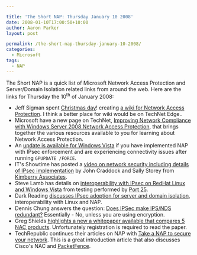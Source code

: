 ```yaml
---

title: 'The Short NAP: Thursday January 10 2008'
date: 2008-01-10T17:00:50+10:00
author: Aaron Parker
layout: post

permalink: /the-short-nap-thursday-january-10-2008/
categories:
  - Microsoft
tags:
  - NAP
---
```

The Short NAP is a quick list of Microsoft Network Access Protection and Server/Domain Isolation related links from around the web. Here are the links for Thursday the 10<sup>th</sup> of January 2008:

  * Jeff Sigman spent [Christmas day](http://www.wikia.com/wiki/Network_Access_Protection_Wiki)! creating [a wiki for Network Access Protection](http://networkap.wikia.com/). I think a better place for wiki would be on TechNet Edge..
  * Microsoft have a new page on TechNet, [Improving Network Compliance with Windows Server 2008 Network Access Protection](http://www.microsoft.com/technet/security/learning/networkcompliance.mspx), that brings together the various resources available to you for learning about Network Access Protection.
  * An [update is available for Windows Vista](http://support.microsoft.com/KB/943129) if you have implemented NAP with IPsec enforcement and are experiencing connectivity issues after running `GPUPDATE /FORCE`.
  * IT's Showtime has posted a [video on network security including details of IPsec implementation](http://www.microsoft.com/uk/technet/itsshowtime/sessionh.aspx?videoid=473) by John Craddock and Sally Storey from [Kimberry Associates](http://www.kimberry.co.uk).
  * Steve Lamb has details on [interoperability with IPsec on RedHat Linux and Windows Vista](http://blogs.technet.com/steve_lamb/archive/2007/12/28/how-to-implement-ipsec-between-linux-and-windows-vista-why-use-ipsec-network-security.aspx) from testing performed by [Port 25](http://port25.technet.com).
  * Dark Reading [discusses IPsec adoption for server and domain isolation](http://www.darkreading.com/document.asp?doc_id=141929), interoperability with Linux and NAP.
  * Dennis Chung answers the question: [Does IPSec make IPS/NDS redundant?](http://windowsmvp.spaces.live.com/Blog/cns!80195647FE07388F!547.entry) Essentially - No, unless you are using encryption.
  * Greg Shields [highlights a new a whitepaper available that compares 5 NAC products](http://www.realtime-windowsserver.com/market_news_trends/2007/12/what_other_options_to_microsof.htm). Unfortunately registration is required to read the paper.
  * TechRepublic continues their articles on NAP with [Take a NAP to secure your network](http://articles.techrepublic.com.com/2415-1035_11-179190.html). This is a great introduction article that also discusses Cisco's NAC and [PacketFence](http://www.packetfence.org/).
